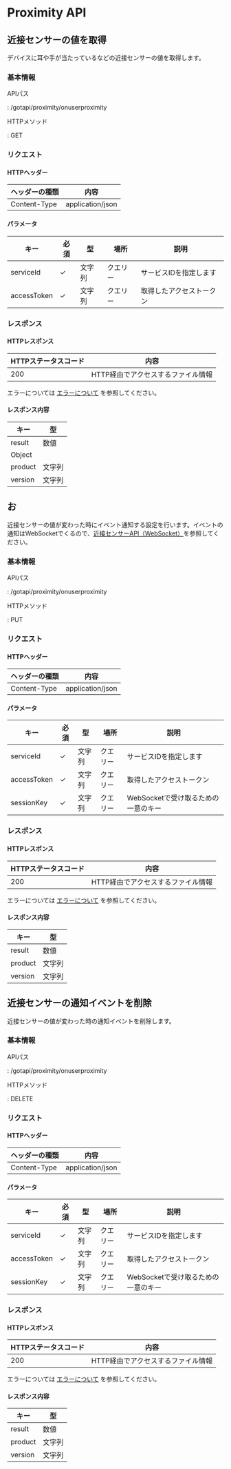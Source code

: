 <h1>Proximity API</h1>


<h2>近接センサーの値を取得</h2>


<p>デバイスに耳や手が当たっているなどの近接センサーの値を取得します。</p>


<h3>基本情報</h3>


<p>APIパス</p>

<p>: /gotapi/proximity/onuserproximity</p>


<p>HTTPメソッド</p>

<p>: GET</p>


<h3>リクエスト</h3>


<h4>HTTPヘッダー</h4>


|ヘッダーの種類|内容|
|----------------|----------------|
|Content-Type|application/json|

<h4>パラメータ</h4>


|キー|必須|型|場所|説明|
|-----|-----|-----|-----|-----|
|serviceId|✓|文字列|クエリー|サービスIDを指定します|
|accessToken|✓|文字列|クエリー|取得したアクセストークン|

<h3>レスポンス</h3>


<h4>HTTPレスポンス</h4>


|HTTPステータスコード|内容|
|-----|-----|
|200|HTTP経由でアクセスするファイル情報|

<p>エラーについては <a href="./error.md">エラーについて</a> を参照してください。</p>



<h4>レスポンス内容</h4>


|キー|型|
|-----|-----|
|result|数値|
|Object|
|product|文字列|
|version|文字列|

<h2>お</h2>


<p>近接センサーの値が変わった時にイベント通知する設定を行います。イベントの通知はWebSocketでくるので、<a href="/websocket/proximity">近接センサーAPI（WebSocket）</a>を参照してください。</p>


<h3>基本情報</h3>


<p>APIパス</p>

<p>: /gotapi/proximity/onuserproximity</p>


<p>HTTPメソッド</p>

<p>: PUT</p>


<h3>リクエスト</h3>


<h4>HTTPヘッダー</h4>


|ヘッダーの種類|内容|
|----------------|----------------|
|Content-Type|application/json|

<h4>パラメータ</h4>


|キー|必須|型|場所|説明|
|-----|-----|-----|-----|-----|
|serviceId|✓|文字列|クエリー|サービスIDを指定します|
|accessToken|✓|文字列|クエリー|取得したアクセストークン|
|sessionKey|✓|文字列|クエリー|WebSocketで受け取るための一意のキー|

<h3>レスポンス</h3>


<h4>HTTPレスポンス</h4>


|HTTPステータスコード|内容|
|-----|-----|
|200|HTTP経由でアクセスするファイル情報|

<p>エラーについては <a href="./error.md">エラーについて</a> を参照してください。</p>



<h4>レスポンス内容</h4>


|キー|型|
|-----|-----|
|result|数値|
|product|文字列|
|version|文字列|

<h2>近接センサーの通知イベントを削除</h2>


<p>近接センサーの値が変わった時の通知イベントを削除します。</p>


<h3>基本情報</h3>


<p>APIパス</p>

<p>: /gotapi/proximity/onuserproximity</p>


<p>HTTPメソッド</p>

<p>: DELETE</p>


<h3>リクエスト</h3>


<h4>HTTPヘッダー</h4>


|ヘッダーの種類|内容|
|----------------|----------------|
|Content-Type|application/json|

<h4>パラメータ</h4>


|キー|必須|型|場所|説明|
|-----|-----|-----|-----|-----|
|serviceId|✓|文字列|クエリー|サービスIDを指定します|
|accessToken|✓|文字列|クエリー|取得したアクセストークン|
|sessionKey|✓|文字列|クエリー|WebSocketで受け取るための一意のキー|

<h3>レスポンス</h3>


<h4>HTTPレスポンス</h4>


|HTTPステータスコード|内容|
|-----|-----|
|200|HTTP経由でアクセスするファイル情報|

<p>エラーについては <a href="./error.md">エラーについて</a> を参照してください。</p>



<h4>レスポンス内容</h4>


|キー|型|
|-----|-----|
|result|数値|
|product|文字列|
|version|文字列|
